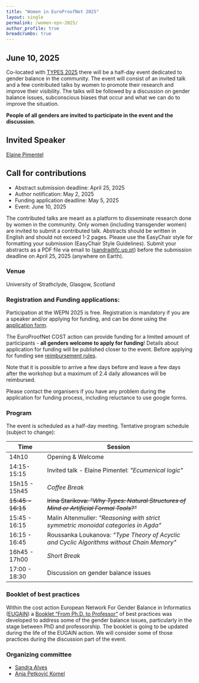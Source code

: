 ```yaml
---
title: "Women in EuroProofNet 2025"
layout: single
permalink: /women-epn-2025/
author_profile: true
breadcrumbs: true
---
```


## June 10, 2025

Co-located with [TYPES 2025](https://msp.cis.strath.ac.uk/types2025/) there will be a half-day event dedicated to gender balance in the community.
The event will consist of an invited talk and a few contributed talks by women to promote their research and improve their visibility. 
The talks will be followed by a discussion on gender balance issues, subconscious biases that occur and what we can do to improve the situation.

**People of all genders are invited to participate in the event and the discussion**.

## Invited Speaker
[Elaine Pimentel](https://sites.google.com/site/elainepimentel/)

## Call for contributions
* Abstract submission deadline: April 25, 2025
* Author notification: May 2, 2025
* Funding application deadline: May 5, 2025
* Event: June 10, 2025

The contributed talks are meant as a platform to disseminate research done by women in the community. Only women (including transgender women) are invited to submit a contributed talk. Abstracts should be written in English and should not exceed 1-2 pages. Please use the EasyChair style for formatting your submission (EasyChair Style Guidelines). Submit your abstracts as a PDF file via email to (sandra@fc.up.pt) before the submission deadline on April 25, 2025 (anywhere on Earth).

### Venue

University of Strathclyde, Glasgow, Scotland

### Registration and Funding applications:

Participation at the WEPN 2025 is free. Registration is mandatory if you are a speaker and/or applying for funding, and can be done using the [application form](https://docs.google.com/forms/d/e/1FAIpQLSfctGSOyAWU-YsrZXa9jlSzvdA8nJmIcQuWIElMDO_YRgS4iQ/viewform?usp=dialog).

The EuroProofNet COST action can provide funding for a limited amount of participants - **all genders welcome to apply for funding**! 
Details about application for funding will be published closer to the event. Before applying for funding see [reimbursement rules](../reimbursement-rules).

Note that it is possible to arrive a few days before and leave a few days after the workshop but a maximum of 2.4 daily allowances will be reimbursed.

Please contact the organisers if you have any problem during the application for funding process, including reluctance to use google forms.

### Program
The event is scheduled as a half-day meeting.
Tentative program schedule (subject to change):

| Time        | Session |
| ----------- | ----------- |
| 14h10 | Opening & Welcome |
| 14:15-15:15 | Invited talk - Elaine Pimentel: _"Ecumenical logic"_|
| 15h15 - 15h45| _Coffee Break_ |
| ~~15:45 - 16:15~~| ~~Irina Starikova: _"Why Types: Natural Structures of Mind or Artificial Formal Tools?"_~~|
| 15:45 - 16:15| Malin Altenmuller: _"Reasoning with strict symmetric monoidal categories in Agda"_|
| 16:15 - 16:45| Roussanka Loukanova: _"Type Theory of Acyclic and Cyclic Algorithms without Chain Memory"_|
| 16h45 - 17h00| _Short Break_ |
| 17:00 - 18:30| Discussion on gender balance issues |


### Booklet of best practices
Within the cost action European Network For Gender Balance in Informatics ([EUGAIN](https://eugain.eu/)) a [Booklet “From Ph.D. to Professor”](https://eugain.eu/results/deliverables/) of best practices was developed to address some of the gender balance issues, particularly in the stage between PhD and professorship. The booklet is going to be updated during the life of the EUGAIN action.
We will consider some of those practices during the discussion part of the event.

### Organizing committee
* [Sandra Alves](https://www.dcc.fc.up.pt/~sandra/Home/Home.html)
* [Anja Petković Komel](https://anjapetkovic.com/)
